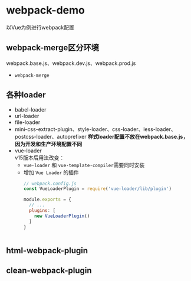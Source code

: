 # webpack-demo
以Vue为例进行webpack配置
## webpack-merge区分环境
  webpack.base.js、webpack.dev.js、webpack.prod.js  
  - `webpack-merge`
## 各种loader
- babel-loader
- url-loader
- file-loader
- mini-css-extract-plugin、style-loader、css-loader、less-loader、postcss-loader、autoprefixer **样式loader配置不放在webpack.base.js，因为开发和生产环境配置不同**
- vue-loader  
v15版本后用法改变：
  - `vue-loader` 和 `vue-template-compiler`需要同时安装
  - 增加 `Vue Loader` 的插件
    ```js
    // webpack.config.js
    const VueLoaderPlugin = require('vue-loader/lib/plugin')

    module.exports = {
      // ...
      plugins: [
        new VueLoaderPlugin()
      ]
    }
  ```
## html-webpack-plugin
## clean-webpack-plugin